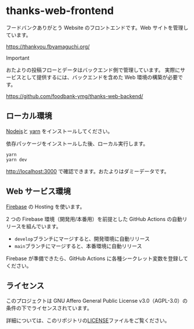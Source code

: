 # thanks-web-frontend

フードバンクありがとう Website のフロントエンドです。Web サイトを管理しています。

<https://thankyou.fbyamaguchi.org/>

> [!IMPORTANT]
> おたよりの投稿フローとデータはバックエンド側で管理しています。
> 実際にサービスとして提供するには、バックエンドを含めた Web 環境の構築が必要です。

<https://github.com/foodbank-ymg/thanks-web-backend/>

## ローカル環境

[Nodejs](https://nodejs.org/)と [yarn](https://yarnpkg.com/) をインストールしてください。

依存パッケージをインストールした後、ローカル実行します。

```shell
yarn
yarn dev
```

<http://localhost:3000> で確認できます。おたよりはダミーデータです。

## Web サービス環境

[Firebase](https://firebase.google.com/) の Hosting を使います。

2 つの Firebase 環境（開発用/本番用）を前提とした GitHub Actions の自動リリースを組んでいます。

- `develop`ブランチにマージすると、開発環境に自動リリース
- `main`ブランチにマージすると、本番環境に自動リリース

Firebase が準備できたら、GitHub Actions に各種シークレット変数を登録してください。

## ライセンス

このプロジェクトは GNU Affero General Public License v3.0（AGPL-3.0）の条件の下でライセンスされています。

詳細については、このリポジトリの[LICENSE](LICENSE)ファイルをご覧ください。
